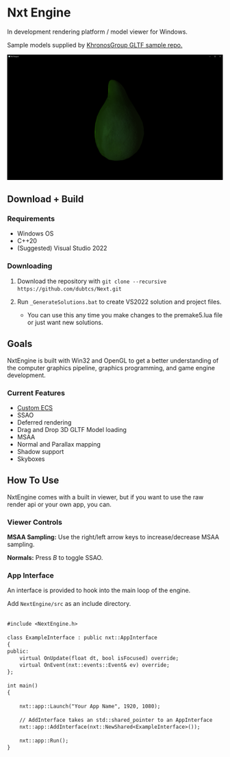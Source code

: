 
# Nxt Engine

In development rendering platform / model viewer for Windows.

Sample models supplied by [KhronosGroup GLTF sample repo.](https://github.com/KhronosGroup/glTF-Sample-Models/tree/master/2.0)

![avocado c:](media/072723.png "Avocado :)")

## Download + Build

### Requirements 

 - Windows OS
 - C++20
 - (Suggested) Visual Studio 2022

### Downloading 

1. Download the repository with `git clone --recursive https://github.com/dubtcs/Next.git`

2. Run `_GenerateSolutions.bat` to create VS2022 solution and project files.
    - You can use this any time you make changes to the premake5.lua file or just want new solutions.

## Goals

NxtEngine is built with Win32 and OpenGL to get a better understanding of the computer graphics pipeline, graphics programming, and game engine development.

### Current Features 
   - [Custom ECS](https://github.com/dubtcs/nECS)
   - SSAO
   - Deferred rendering
   - Drag and Drop 3D GLTF Model loading
   - MSAA
   - Normal and Parallax mapping
   - Shadow support
   - Skyboxes

## How To Use

NxtEngine comes with a built in viewer, but if you want to use the raw render api or your own app, you can.

### Viewer Controls

**MSAA Sampling:**
    Use the right/left arrow keys to increase/decrease MSAA sampling.

**Normals:**
    Press *B* to toggle SSAO.

### App Interface

An interface is provided to hook into the main loop of the engine.

Add ```NextEngine/src``` as an include directory.

```

#include <NextEngine.h>

class ExampleInterface : public nxt::AppInterface
{
public:
    virtual OnUpdate(float dt, bool isFocused) override;
    virtual OnEvent(nxt::events::Event& ev) override;
};

int main()
{

    nxt::app::Launch("Your App Name", 1920, 1080);

    // AddInterface takes an std::shared_pointer to an AppInterface
    nxt::app::AddInterface(nxt::NewShared<ExampleInterface>());
    
    nxt::app::Run();
}

```
